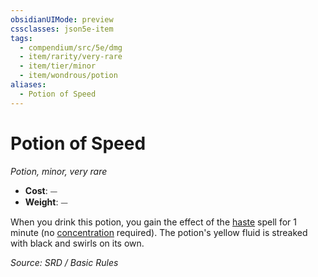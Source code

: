 ```yaml
---
obsidianUIMode: preview
cssclasses: json5e-item
tags:
  - compendium/src/5e/dmg
  - item/rarity/very-rare
  - item/tier/minor
  - item/wondrous/potion
aliases:
  - Potion of Speed
---
```

# Potion of Speed
*Potion, minor, very rare*  

- **Cost**: ⏤
- **Weight**: ⏤

When you drink this potion, you gain the effect of the [haste](compendium/spells/haste.md) spell for 1 minute (no [concentration](rules/conditions.md#concentration) required). The potion's yellow fluid is streaked with black and swirls on its own.

*Source: SRD / Basic Rules*